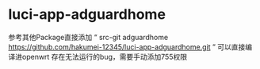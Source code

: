 # luci-app-adguardhome

参考其他Package直接添加 “ src-git adguardhome https://github.com/hakumei-12345/luci-app-adguardhome.git ”
可以直接编译进openwrt
存在无法运行的bug，需要手动添加755权限
